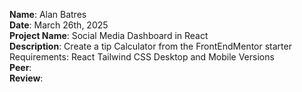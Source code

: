 **Name**: Alan Batres
<br/>
**Date**: March 26th, 2025
<br/>
**Project Name**: Social Media Dashboard in React
<br/>
**Description**: Create a tip Calculator from the FrontEndMentor starter
Requirements:
React
Tailwind CSS
Desktop and Mobile Versions
<br/>
**Peer**:
<br/>
**Review**: 
<br/>
<br/>

